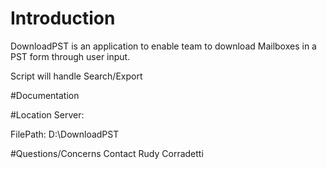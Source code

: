 # Introduction 
DownloadPST is an application to enable team to download Mailboxes in a PST form through user input. 

Script will handle Search/Export

#Documentation


#Location 
Server: 

FilePath: D:\DownloadPST

#Questions/Concerns 
Contact Rudy Corradetti

